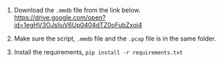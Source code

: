 1. Download the `.mmdb` file from the link below.
   https://drive.google.com/open?id=1egHV3OJsliuV6Up0404dTZ0oFubZxoi4
   
   
2. Make sure the script, `.mmdb` file and the `.pcap` file is in the same folder.


3. Install the requirements, `pip install -r requirements.txt`
